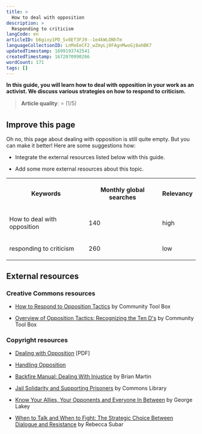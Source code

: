 ```yaml
---
title: >
  How to deal with opposition
description: >
  Responding to criticism
langCode: en
articleID: b6gixy1PD_Sv8Ef3FJ9--1e4kWLONhTm
languageCollectionID: LnMoEeCF2_wZmyLj0FAgnMwoGj8ahBK7
updatedTimestamp: 1699193742541
createdTimestamp: 1672070990266
wordCount: 171
tags: []
---
```


**In this guide, you will learn how to deal with opposition in your work as an activist. We discuss various strategies on how to respond to criticism.**

> **Article quality**: ⭐️ (1/5)

## **Improve this page**

Oh no, this page about dealing with opposition is still quite empty. But you can make it better! Here are some suggestions how:

-   Integrate the external resources listed below with this guide.
    
-   Add some more external resources about this topic.
    

<table><tbody><tr><th><p>Keywords</p></th><th><p>Monthly global searches</p></th><th><p>Relevancy</p></th></tr><tr><td><p>How to deal with opposition</p></td><td><p>140</p></td><td><p>high</p></td></tr><tr><td><p>responding to criticism</p></td><td><p>260</p></td><td><p>low</p></td></tr></tbody></table>

## **External resources**

### Creative Commons resources

-   [How to Respond to Opposition Tactics](https://ctb.ku.edu/en/table-of-contents/advocacy/respond-to-counterattacks/respond-to-opposition/main) by Community Tool Box
    
-   [Overview of Opposition Tactics: Recognizing the Ten D's](https://ctb.ku.edu/en/table-of-contents/advocacy/respond-to-counterattacks/overview-of-opposition-tactics/main) by Community Tool Box
    

### Copyright resources

-   [Dealing with Opposition](https://sdc.ahslabs.uic.edu/wp-content/uploads/sites/5/2014/04/Public_Health_web_4.pdf) \[PDF\]
    
-   [Handling Opposition](http://changingminds.org/disciplines/negotiation/activities/handling_opposition.htm)
    
-   [Backfire Manual: Dealing With Injustice](https://commonslibrary.org/backfire-manual-tactics-against-injustice/) by Brian Martin
    
-   [Jail Solidarity and Supporting Prisoners](https://commonslibrary.org/jail-solidarity-and-supporting-prisoners/) by Commons Library
    
-   [Know Your Allies, Your Opponents and Everyone In Between](https://commonslibrary.org/know-your-allies-your-opponents-and-everyone-in-between/) by George Lakey
    
-   [When to Talk and When to Fight: The Strategic Choice Between Dialogue and Resistance](https://commonslibrary.org/when-to-talk-and-when-to-fight-the-strategic-choice-between-dialogue-and-resistance/) by Rebecca Subar